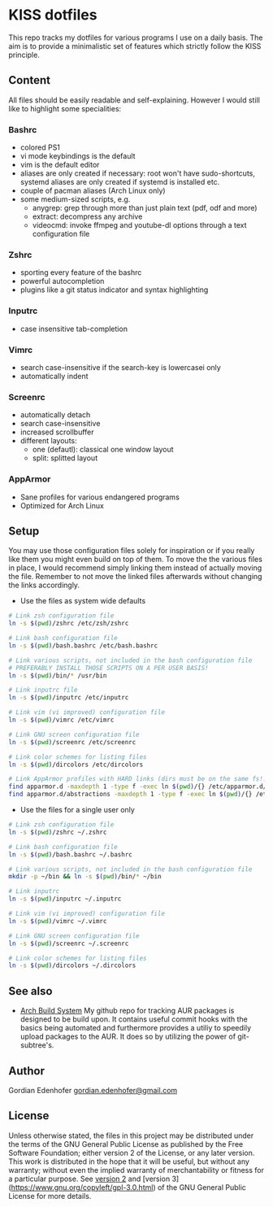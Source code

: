 # KISS dotfiles
This repo tracks my dotfiles for various programs I use on a daily basis. The aim is to provide a minimalistic set of features which strictly follow the KISS principle.

## Content
All files should be easily readable and self-explaining. However I would still like to highlight some specialities:

### Bashrc
* colored PS1
* vi mode keybindings is the default
* vim is the default editor
* aliases are only created if necessary: root won't have sudo-shortcuts, systemd aliases are only created if systemd is installed etc.
* couple of pacman aliases (Arch Linux only)
* some medium-sized scripts, e.g.
	* anygrep: grep through more than just plain text (pdf, odf and more)
	* extract: decompress any archive
	* videocmd: invoke ffmpeg and youtube-dl options through a text configuration file

### Zshrc
* sporting every feature of the bashrc
* powerful autocompletion
* plugins like a git status indicator and syntax highlighting

### Inputrc
* case insensitive tab-completion

### Vimrc
* search case-insensitive if the search-key is lowercasei only
* automatically indent

### Screenrc
* automatically detach
* search case-insensitive
* increased scrollbuffer
* different layouts:
	* one (defautl): classical one window layout
	* split: splitted layout

### AppArmor
* Sane profiles for various endangered programs
* Optimized for Arch Linux

## Setup
You may use those configuration files solely for inspiration or if you really like them you might even build on top of them. To move the the various files in place, I would recommend simply linking them instead of actually moving the file. Remember to not move the linked files afterwards without changing the links accordingly.

* Use the files as system wide defaults
```bash
# Link zsh configuration file
ln -s $(pwd)/zshrc /etc/zsh/zshrc

# Link bash configuration file
ln -s $(pwd)/bash.bashrc /etc/bash.bashrc

# Link various scripts, not included in the bash configuration file
# PREFERABLY INSTALL THOSE SCRIPTS ON A PER USER BASIS!
ln -s $(pwd)/bin/* /usr/bin

# Link inputrc file
ln -s $(pwd)/inputrc /etc/inputrc

# Link vim (vi improved) configuration file
ln -s $(pwd)/vimrc /etc/vimrc

# Link GNU screen configuration file
ln -s $(pwd)/screenrc /etc/screenrc

# Link color schemes for listing files
ln -s $(pwd)/dircolors /etc/dircolors

# Link AppArmor profiles with HARD links (dirs must be on the same fs!!!)
find apparmor.d -maxdepth 1 -type f -exec ln $(pwd)/{} /etc/apparmor.d/ \;
find apparmor.d/abstractions -maxdepth 1 -type f -exec ln $(pwd)/{} /etc/apparmor.d/abstractions/ \;
```

* Use the files for a single user only
```bash
# Link zsh configuration file
ln -s $(pwd)/zshrc ~/.zshrc

# Link bash configuration file
ln -s $(pwd)/bash.bashrc ~/.bashrc

# Link various scripts, not included in the bash configuration file
mkdir -p ~/bin && ln -s $(pwd)/bin/* ~/bin

# Link inputrc
ln -s $(pwd)/inputrc ~/.inputrc

# Link vim (vi improved) configuration file
ln -s $(pwd)/vimrc ~/.vimrc

# Link GNU screen configuration file
ln -s $(pwd)/screenrc ~/.screenrc

# Link color schemes for listing files
ln -s $(pwd)/dircolors ~/.dircolors
```

## See also

* [Arch Build System](https://github.com/Edenhofer/abs) My github repo for tracking AUR packages is designed to be build upon. It contains useful commit hooks with the basics being automated and furthermore provides a utiliy to speedily upload packages to the AUR. It does so by utilizing the power of git-subtree's.

## Author

Gordian Edenhofer <gordian.edenhofer@gmail.com>

## License

Unless otherwise stated, the files in this project may be distributed under the terms of the GNU General Public License as published by the Free Software Foundation; either version 2 of the License, or any later version. This work is distributed in the hope that it will be useful, but without any warranty; without even the implied warranty of merchantability or fitness for a particular purpose. See [version 2](https://www.gnu.org/licenses/old-licenses/gpl-2.0.html) and [version 3] (https://www.gnu.org/copyleft/gpl-3.0.html) of the GNU General Public License for more details.
